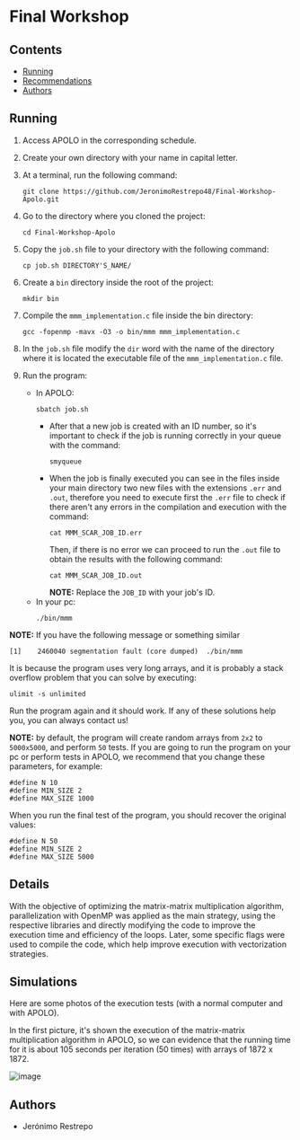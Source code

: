 # Final Workshop

## Contents
- [Running](#running)
- [Recommendations](#recommendations)
- [Authors](#authors)

## Running

1. Access APOLO in the corresponding schedule.

2. Create your own directory with your name in capital letter.

3. At a terminal, run the following command:
    ```
    git clone https://github.com/JeronimoRestrepo48/Final-Workshop-Apolo.git
    ```
4. Go to the directory where you cloned the project:
    ```
    cd Final-Workshop-Apolo
    ```
5. Copy the `job.sh` file to your directory with the following command:
   ```
   cp job.sh DIRECTORY'S_NAME/
    ```
6. Create a `bin` directory inside the root of the project:
    ```
    mkdir bin
    ```
7. Compile the `mmm_implementation.c` file inside the bin directory:
    ```
   gcc -fopenmp -mavx -O3 -o bin/mmm mmm_implementation.c
    ```
8. In the `job.sh` file modify the `dir` word with the name of the directory where it is located the executable file of the 
   `mmm_implementation.c` file.
    
9. Run the program:
    - In APOLO:
        ```
        sbatch job.sh
        ```
        - After that a new job is created with an ID number, so it's important to check if the job is running correctly in your queue 
          with the command:
          ```
          smyqueue
          ```
        - When the job is finally executed you can see in the files inside your main directory two new files with the extensions `.err` 
          and `.out`, therefore you need to execute first the `.err` file to check if there aren't any errors in the compilation and 
          execution with the command:
          ```
          cat MMM_SCAR_JOB_ID.err 
          ```
          Then, if there is no error we can proceed to run the `.out` file to obtain the results with the following command:
          ```
          cat MMM_SCAR_JOB_ID.out 
          ```
          **NOTE:** Replace the `JOB_ID` with your job's ID.
    - In your pc:
        ```
        ./bin/mmm
        ```


**NOTE:** If you have the following message or something similar
```
[1]    2460040 segmentation fault (core dumped)  ./bin/mmm
```
It is because the program uses very long arrays, and it is probably a stack overflow problem that you can solve by executing:
```
ulimit -s unlimited
```
Run the program again and it should work. If any of these solutions help you, you can always contact us!

**NOTE:** by default, the program will create random arrays from `2x2` to `5000x5000`, and perform `50` tests. If you are going to run the program on your pc or perform tests in APOLO, we recommend that you change these parameters, for example:
```
#define N 10
#define MIN_SIZE 2
#define MAX_SIZE 1000
```
When you run the final test of the program, you should recover the original values:
```
#define N 50
#define MIN_SIZE 2
#define MAX_SIZE 5000
```

## Details 
With the objective of optimizing the matrix-matrix multiplication algorithm, parallelization with OpenMP was applied as the main strategy, using the respective libraries and directly modifying the code to improve the execution time and efficiency of the loops. Later, some specific flags were used to compile the code, which help improve execution with vectorization strategies. 

## Simulations
Here are some photos of the execution tests (with a normal computer and with APOLO).

In the first picture, it's shown the execution of the matrix-matrix multiplication algorithm in APOLO, so we can evidence that the running time for it is about 105 seconds per iteration (50 times) with arrays of 1872 x 1872.

![image](https://github.com/user-attachments/assets/debf4c1f-9ec3-459f-8edf-27d878b4cf6c)


## Authors
- Jerónimo Restrepo
